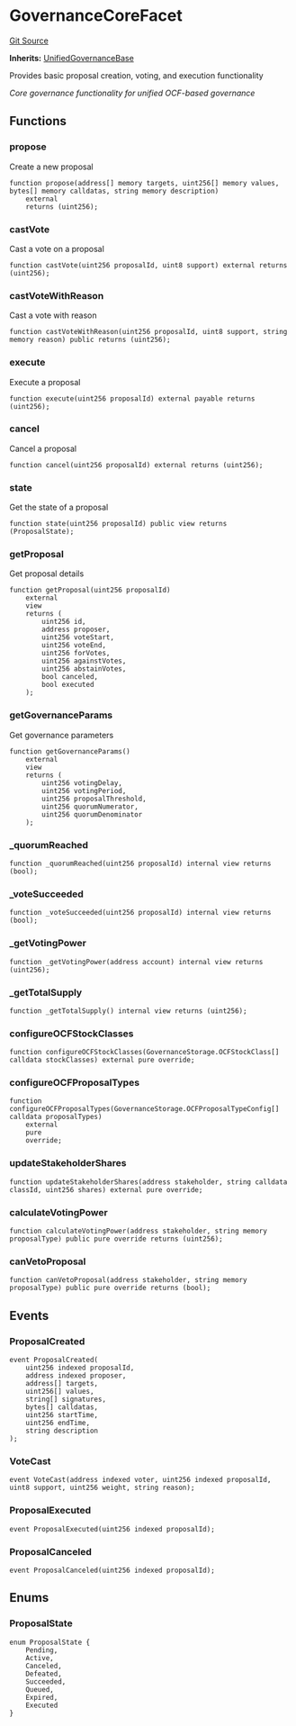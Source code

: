 # GovernanceCoreFacet
[Git Source](https://github.com/capsign/protocol/blob/dfa6820124c5610a6bfa06329447dbae7c24bc0a/src/Governance/governance/facets/GovernanceCoreFacet.sol)

**Inherits:**
[UnifiedGovernanceBase](/src/Governance/governance/storage/GovernanceStorage.sol/abstract.UnifiedGovernanceBase.md)

Provides basic proposal creation, voting, and execution functionality

*Core governance functionality for unified OCF-based governance*


## Functions
### propose

Create a new proposal


```solidity
function propose(address[] memory targets, uint256[] memory values, bytes[] memory calldatas, string memory description)
    external
    returns (uint256);
```

### castVote

Cast a vote on a proposal


```solidity
function castVote(uint256 proposalId, uint8 support) external returns (uint256);
```

### castVoteWithReason

Cast a vote with reason


```solidity
function castVoteWithReason(uint256 proposalId, uint8 support, string memory reason) public returns (uint256);
```

### execute

Execute a proposal


```solidity
function execute(uint256 proposalId) external payable returns (uint256);
```

### cancel

Cancel a proposal


```solidity
function cancel(uint256 proposalId) external returns (uint256);
```

### state

Get the state of a proposal


```solidity
function state(uint256 proposalId) public view returns (ProposalState);
```

### getProposal

Get proposal details


```solidity
function getProposal(uint256 proposalId)
    external
    view
    returns (
        uint256 id,
        address proposer,
        uint256 voteStart,
        uint256 voteEnd,
        uint256 forVotes,
        uint256 againstVotes,
        uint256 abstainVotes,
        bool canceled,
        bool executed
    );
```

### getGovernanceParams

Get governance parameters


```solidity
function getGovernanceParams()
    external
    view
    returns (
        uint256 votingDelay,
        uint256 votingPeriod,
        uint256 proposalThreshold,
        uint256 quorumNumerator,
        uint256 quorumDenominator
    );
```

### _quorumReached


```solidity
function _quorumReached(uint256 proposalId) internal view returns (bool);
```

### _voteSucceeded


```solidity
function _voteSucceeded(uint256 proposalId) internal view returns (bool);
```

### _getVotingPower


```solidity
function _getVotingPower(address account) internal view returns (uint256);
```

### _getTotalSupply


```solidity
function _getTotalSupply() internal view returns (uint256);
```

### configureOCFStockClasses


```solidity
function configureOCFStockClasses(GovernanceStorage.OCFStockClass[] calldata stockClasses) external pure override;
```

### configureOCFProposalTypes


```solidity
function configureOCFProposalTypes(GovernanceStorage.OCFProposalTypeConfig[] calldata proposalTypes)
    external
    pure
    override;
```

### updateStakeholderShares


```solidity
function updateStakeholderShares(address stakeholder, string calldata classId, uint256 shares) external pure override;
```

### calculateVotingPower


```solidity
function calculateVotingPower(address stakeholder, string memory proposalType) public pure override returns (uint256);
```

### canVetoProposal


```solidity
function canVetoProposal(address stakeholder, string memory proposalType) public pure override returns (bool);
```

## Events
### ProposalCreated

```solidity
event ProposalCreated(
    uint256 indexed proposalId,
    address indexed proposer,
    address[] targets,
    uint256[] values,
    string[] signatures,
    bytes[] calldatas,
    uint256 startTime,
    uint256 endTime,
    string description
);
```

### VoteCast

```solidity
event VoteCast(address indexed voter, uint256 indexed proposalId, uint8 support, uint256 weight, string reason);
```

### ProposalExecuted

```solidity
event ProposalExecuted(uint256 indexed proposalId);
```

### ProposalCanceled

```solidity
event ProposalCanceled(uint256 indexed proposalId);
```

## Enums
### ProposalState

```solidity
enum ProposalState {
    Pending,
    Active,
    Canceled,
    Defeated,
    Succeeded,
    Queued,
    Expired,
    Executed
}
```


